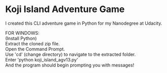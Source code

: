 # Koji Island Adventure Game

I created this CLI adventure game in Python for my Nanodegree at Udacity.

FOR WINDOWS:\
(Install Python)\
Extract the cloned zip file.\
Open the Command Prompt.\
Use 'cd' (change directory) to navigate to the extracted folder.\
Enter 'python koji_island_agv13.py'\
And the program should begin prompting you with messages!
